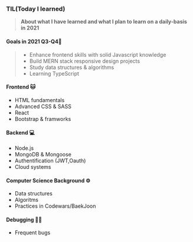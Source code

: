 
### TIL(Today I learned)

> **About what I have learned and what I plan to learn on a daily-basis in 2021**



#### Goals in 2021 Q3-Q4📝

> - Enhance frontend skills with solid Javascript knowledge
> - Build MERN stack responsive design projects 
> - Study data structures & algorithms
> - Learning TypeScript


#### Frontend 🐱
 - HTML fundamentals
 - Advanced CSS & SASS
 - React
 - Bootstrap & framworks
 
#### Backend 💻
 - Node.js
 - MongoDB & Mongoose
 - Authentification (JWT,Oauth)
 - Cloud systems


#### Computer Science Background ⚙️
 - Data structures
 - Algoritms
 - Practices in Codewars/BaekJoon
 

#### Debugging 👩‍💻 
- Frequent bugs


